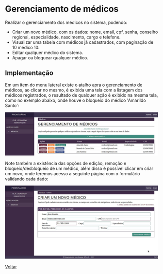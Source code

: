 # Gerenciamento de médicos

Realizar o gerenciamento dos médicos no sistema, podendo:

* Criar um novo médico, com os dados: nome, email, cpf, senha, conselho regional, especialidade, nascimento, cargo e telefone.
* Visualizar uma tabela com médicos já cadastrados, com paginação de 10 médico 10.
* Editar qualquer médico do sistema.
* Apagar ou bloquear qualquer médico.

## Implementação

Em um item do menu lateral existe o atalho apra o gerenciamento de médicos, ao clicar no mesmo, é exibida uma tela com a listagem dos médicos registrados, o resultado de qualquer ação é exibido na mesma tela, como no exemplo abaixo, onde houve o bloqueio do médico 'Amarildo Santo':

![Tela de login](./img/lista-medicos.jpeg?raw=true)


Note também a existência das opções de edição, remoção e bloqueio/desbloqueio de um médico, além disso é possível clicar em criar um novo, onde teremos acesso a seguinte página com o formulário validando cada dado:

![Painel inicial](./img/cadastro-medico.jpeg?raw=true)

[Voltar](../README.md)